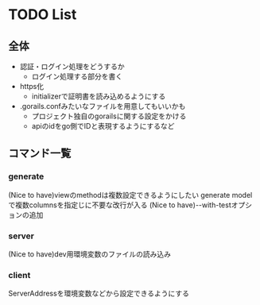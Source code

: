 # TODO List

## 全体

- 認証・ログイン処理をどうするか
  - ログイン処理する部分を書く
- https化
  - initializerで証明書を読み込めるようにする
- .gorails.confみたいなファイルを用意してもいいかも
  - プロジェクト独自のgorailsに関する設定をかける
  - apiのidをgo側でIDと表現するようにするなど

## コマンド一覧

### generate

(Nice to have)viewのmethodは複数設定できるようにしたい
generate modelで複数columnsを指定じに不要な改行が入る
(Nice to have)--with-testオプションの追加

### server

(Nice to have)dev用環境変数のファイルの読み込み

### client

ServerAddressを環境変数などから設定できるようにする
